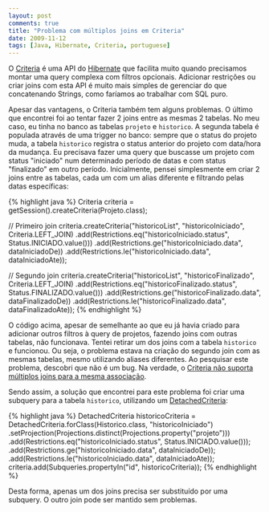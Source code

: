 ```yaml
---
layout: post
comments: true
title: "Problema com múltiplos joins em Criteria"
date: 2009-11-12
tags: [Java, Hibernate, Criteria, portuguese]
---
```

O [Criteria](https://www.hibernate.org/hib_docs/v3/api/org/hibernate/Criteria.html) é uma API do [Hibernate](https://www.hibernate.org/) que facilita muito quando precisamos montar uma query complexa com filtros opcionais. Adicionar restrições ou criar joins com esta API é muito mais simples de gerenciar do que concatenando Strings, como faríamos ao trabalhar com SQL puro.

Apesar das vantagens, o Criteria também tem alguns problemas. O último que encontrei foi ao tentar fazer 2 joins entre as mesmas 2 tabelas. No meu caso, eu tinha no banco as tabelas `projeto` e `historico`. A segunda tabela é populada através de uma trigger no banco: sempre que o status do projeto muda, a tabela `historico` registra o status anterior do projeto com data/hora da mudança. Eu precisava fazer uma query que buscasse um projeto com status "iniciado" num determinado período de datas e com status "finalizado" em outro período. Inicialmente, pensei simplesmente em criar 2 joins entre as tabelas, cada um com um alias diferente e filtrando pelas datas específicas:

{% highlight java %}
Criteria criteria = getSession().createCriteria(Projeto.class);

// Primeiro join
criteria.createCriteria("historicoList", "historicoIniciado", Criteria.LEFT_JOIN)
        .add(Restrictions.eq("historicoIniciado.status", Status.INICIADO.value()))
        .add(Restrictions.ge("historicoIniciado.data", dataIniciadoDe))
        .add(Restrictions.le("historicoIniciado.data", dataIniciadoAte));

// Segundo join
criteria.createCriteria("historicoList", "historicoFinalizado", Criteria.LEFT_JOIN)
        .add(Restrictions.eq("historicoFinalizado.status", Status.FINALIZADO.value()))
        .add(Restrictions.ge("historicoFinalizado.data", dataFinalizadoDe))
        .add(Restrictions.le("historicoFinalizado.data", dataFinalizadoAte));
{% endhighlight %}

O código acima, apesar de semelhante ao que eu já havia criado para adicionar outros filtros à query de projetos, fazendo joins com outras tabelas, não funcionava. Tentei retirar um dos joins com a tabela `historico` e funcionou. Ou seja, o problema estava na criação do segundo join com as mesmas tabelas, mesmo utilizando aliases diferentes. Ao pesquisar este problema, descobri que não é um bug. Na verdade, o [Criteria não suporta múltiplos joins para a mesma associação](http://opensource.atlassian.com/projects/hibernate/browse/HB-555?focusedCommentId=11570&amp;page=com.atlassian.jira.plugin.system.issuetabpanels%3Acomment-tabpanel#action_11570).

Sendo assim, a solução que encontrei para este problema foi criar uma subquery para a tabela `historico`, utilizando um [DetachedCriteria](https://www.hibernate.org/hib_docs/v3/api/org/hibernate/criterion/DetachedCriteria.html):

{% highlight java %}
DetachedCriteria historicoCriteria = DetachedCriteria.forClass(Historico.class, "historicoIniciado")
        .setProjection(Projections.distinct(Projections.property("projeto")))
        .add(Restrictions.eq("historicoIniciado.status", Status.INICIADO.value()));
        .add(Restrictions.ge("historicoIniciado.data", dataIniciadoDe));
        .add(Restrictions.le("historicoIniciado.data", dataIniciadoAte));
criteria.add(Subqueries.propertyIn("id", historicoCriteria));
{% endhighlight %}

Desta forma, apenas um dos joins precisa ser substituído por uma subquery. O outro join pode ser mantido sem problemas.
